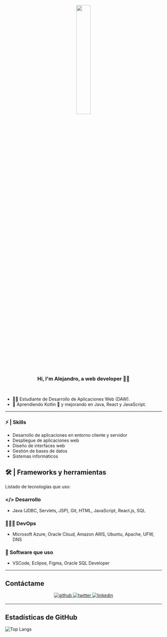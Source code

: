 <div align="center">
<img src="https://i.pinimg.com/originals/be/b5/41/beb541eeb1ee06ba00ef55d5baa60773.gif" align="center" style="width: 30%" />
</div>  
  

### <div align="center">Hi, I'm Alejandro, a web developer 👨‍💻 </div>  
  

<br/>  

- 👨‍💻 Estudiante de Desarrollo de Aplicaciones Web (DAW).
- 🌱 Aprendiendo Kotlin 📱 y mejorando en Java, React y JavaScript.
---
### ⚡ | Skills

- Desarrollo de aplicaciones en entorno cliente y servidor
- Despliegue de aplicaciones web
- Diseño de interfaces web
- Gestión de bases de datos
- Sistemas informáticos

## 🛠 | Frameworks y herramientas

Listado de tecnologías que uso:

### </> Desarrollo

- Java (JDBC, Servlets, JSP), Git, HTML, JavaScript, React.js, SQL


### 👨🏻‍🔬 DevOps

- Microsoft Azure, Oracle Cloud, Amazon AWS, Ubuntu, Apache, UFW, DNS

### 🚀 Software que uso

- VSCode, Eclipse, Figma, Oracle SQL Developer
--- 

## Contáctame  
<div align="center">
<a href="https://github.com/alexisabels" target="_blank">
<img src=https://img.shields.io/badge/github-%2324292e.svg?&style=for-the-badge&logo=github&logoColor=white alt=github style="margin-bottom: 5px;" />
</a>
<a href="https://twitter.com/deisabels" target="_blank">
<img src=https://img.shields.io/badge/twitter-%2300acee.svg?&style=for-the-badge&logo=twitter&logoColor=white alt=twitter style="margin-bottom: 5px;" />
</a>
<a href="https://linkedin.com/in/alexisabel" target="_blank">
<img src=https://img.shields.io/badge/linkedin-%231E77B5.svg?&style=for-the-badge&logo=linkedin&logoColor=white alt=linkedin style="margin-bottom: 5px;" />
</a>  
</div>  
  

--- 


## Estadísticas de GitHub 
![Top Langs](https://github-readme-stats.vercel.app/api/top-langs/?username=alexisabels&layout=donut)
